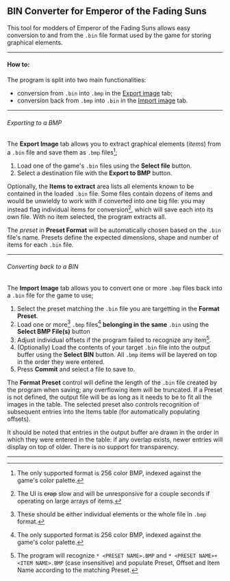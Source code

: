 ## BIN Converter for Emperor of the Fading Suns

This tool for modders of Emperor of the Fading Suns allows easy conversion to and from the ```.bin``` file format used by the game for storing graphical elements.


---
#### How to:

The program is split into two main functionalities:
* conversion from ```.bin``` into ```.bmp``` in the [Export image](#exporting-to-a-bmp) tab;
* conversion back from ```.bmp``` into ```.bin``` in the [Import image](#converting-back-to-a-bin) tab.

---	
###### Exporting to a BMP

 The **Export Image** tab allows you to extract graphical elements (*items*) from a ```.bin``` file and save them as ```.bmp``` files[^1]; 

1.  Load one of the game's ```.bin``` files using the **Select file** button.
2.  Select a destination file with the **Export to BMP** button.

Optionally, the **Items to extract** area lists all elements known to be contained in the loaded ```.bin``` file. Some files contain dozens of items and would be unwieldy to work with if converted into one big file: you may instead flag individual items for conversion[^2], which will save each into its own file. With no item selected, the program extracts all.

The *preset* in **Preset Format** will be automatically chosen based on the ```.bin``` file's name. Presets define the expected dimensions, shape and number of items for each ```.bin``` file. 

---
###### Converting back to a BIN

 The **Import Image** tab allows you to convert one or more ```.bmp``` files back into a ```.bin``` file for the game to use; 

1. Select the preset matching the ```.bin``` file you are targetting in the **Format Preset**. 
2. Load one or more[^3] ```.bmp``` files[^1] **belonging in the same** ```.bin``` using the **Select BMP File(s)** button
3. Adjust individual offsets if the program failed to recognize any item[^4].
4. (Optionally) Load the contents of your target ```.bin``` file into the output buffer using the **Select BIN** button. All ```.bmp``` items will be layered on top in the order they were entered.
5. Press **Commit** and select a file to save to.

The **Format Preset** control will define the length of the ```.bin``` file created by the program when saving; any overflowing item will be truncated. If a Preset is not defined, the output file will be as long as it needs to be to fit all the images in the table. 
The selected preset also controls recognition of subsequent entries into the Items table (for automatically populating offsets).

It should be noted that entries in the output buffer are drawn in the order in which they were entered in the table: if any overlap exists, newer entries will display on top of older. There is no support for transparency.

---

[^1]: The only supported format is 256 color BMP, indexed against the game's color palette.
[^2]: The UI is ~~crap~~ slow and will be unresponsive for a couple seconds if operating on large arrays of items.
[^3]: These should be either individual elements or the whole file in ```.bmp``` format.
[^4]: The program will recognize ```* <PRESET NAME>.BMP``` and ```* <PRESET NAME>+<ITEM NAME>.BMP``` (case insensitive) and populate Preset, Offset and Item Name according to the matching Preset.